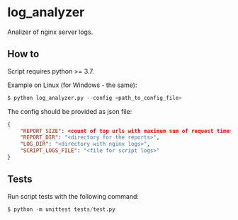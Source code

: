 # log_analyzer
Analizer of nginx server logs.

## How to

Script requires python >= 3.7.

Example on Linux (for Windows - the same):

```python
$ python log_analyzer.py --config <path_to_config_file>
```

The config should be provided as json file:

```json
{
	"REPORT_SIZE": <count of top urls with maximum sum of request time>,
    "REPORT_DIR": "<directory for the reports>",
    "LOG_DIR": "<directory with nginx logs>",
    "SCRIPT_LOGS_FILE": "<file for script logs>"
}
```

## Tests

Run script tests with the following command:

```python
$ python -m unittest tests/test.py
```